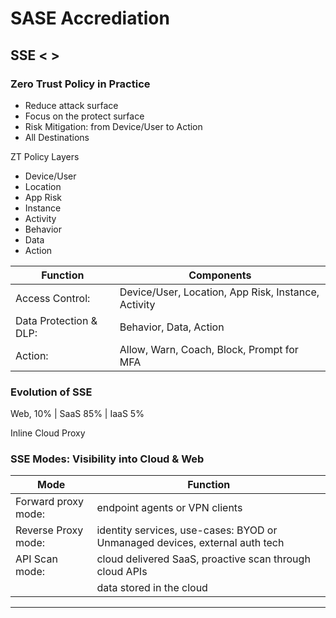 
# SASE Accrediation

## SSE < >

### Zero Trust Policy in Practice
- Reduce attack surface
- Focus on the protect surface
- Risk Mitigation: from Device/User to Action
- All Destinations

ZT Policy Layers
- Device/User
- Location
- App Risk
- Instance
- Activity
- Behavior
- Data
- Action

| **Function** | **Components** |
|--------------|------------------|
| Access Control:| Device/User, Location, App Risk, Instance, Activity|
| Data Protection & DLP:| Behavior, Data, Action|
| Action:| Allow, Warn, Coach, Block, Prompt for MFA|

### Evolution of SSE

Web, 10% | SaaS 85% | IaaS 5%

Inline Cloud Proxy

### SSE Modes: Visibility into Cloud & Web

| **Mode** | **Function** |
|--------------|------------------|
| Forward proxy mode:| endpoint agents or VPN clients|
| Reverse Proxy mode:| identity services, use-cases: BYOD or Unmanaged devices, external auth tech|
| API Scan mode:| cloud delivered SaaS, proactive scan through cloud APIs|
|               | data stored in the cloud|

---
